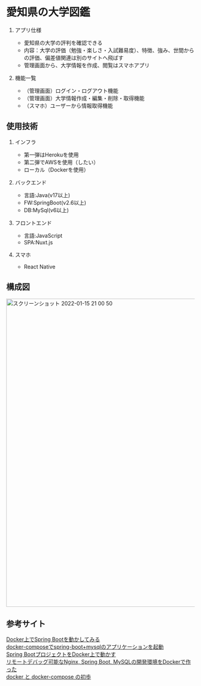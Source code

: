 # 愛知県の大学図鑑


1. アプリ仕様
    - 愛知県の大学の評判を確認できる
    - 内容：大学の評価（勉強・楽しさ・入試難易度）、特徴、強み、世間からの評価、偏差値関連は別のサイトへ飛ばす
    - 管理画面から、大学情報を作成、閲覧はスマホアプリ

1. 機能一覧
    - （管理画面）ログイン・ログアウト機能
    - （管理画面）大学情報作成・編集・削除・取得機能
    - （スマホ）ユーザーから情報取得機能



## 使用技術

1. インフラ
    - 第一弾はHerokuを使用
    - 第二弾でAWSを使用（したい）
    - ローカル（Dockerを使用）

1. バックエンド
    - 言語:Java(v17以上)
    - FW:SpringBoot(v2.6以上)
    - DB:MySql(v6以上)

1. フロントエンド
    - 言語:JavaScript
    - SPA:Nuxt.js

1. スマホ
    - React Native


## 構成図
<img width="823" alt="スクリーンショット 2022-01-15 21 00 50" src="https://user-images.githubusercontent.com/56777467/149621039-354c8f57-75d3-43a7-947b-6f698fbcb652.png">

    
## 参考サイト
[Docker上でSpring Bootを動かしてみる](https://qiita.com/tkani/items/ed56229330f00a333d5e)<br/>
[docker-composeでspring-boot+mysqlのアプリケーションを起動](https://qiita.com/yamii/items/b2b5e6b6a7aff6d590d8)<br/>
[Spring BootプロジェクトをDocker上で動かす](https://zenn.dev/nishiharu/articles/7f27b8c580f896)<br/>
[リモートデバッグ可能なNginx, Spring Boot, MySQLの開発環境をDockerで作った](https://qiita.com/devnokiyo/items/214aa24d60764f0f55f6)<br/>
[docker と docker-compose の初歩](https://qiita.com/hiyuzawa/items/81490020568417d85e86)<br/>
